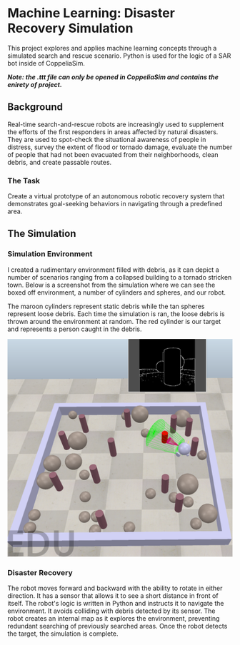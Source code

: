 # Machine Learning: Disaster Recovery Simulation
This project explores and applies machine learning concepts through a simulated search and rescue scenario. Python is used for the logic of a SAR bot inside of CoppeliaSim.

***Note: the .ttt file can only be opened in CoppeliaSim and contains the enirety of project.***

## Background
Real-time search-and-rescue robots are increasingly used to supplement the efforts of the first responders in areas affected by natural disasters. 
They are used to spot-check the situational awareness of people in distress, survey the extent of flood or tornado damage, evaluate the number of people that had not been evacuated from their neighborhoods, clean debris, and create passable routes.
### The Task
Create a virtual prototype of an autonomous robotic recovery system that demonstrates goal-seeking behaviors in navigating through a predefined area.

## The Simulation
### Simulation Environment
I created a rudimentary environment filled with debris, as it can depict a number of scenarios ranging from a collapsed building to a tornado stricken town.
Below is a screenshot from the simulation where we can see the boxed off environment, a number of cylinders and spheres, and our robot. 


The maroon cylinders represent static debris while the tan spheres represent loose debris. Each time the simulation is ran, the loose debris is thrown around the environment at random.
The red cylinder is our target and represents a person caught in the debris.


![simulation screenshot](https://github.com/Teeko98/machine-learning-disaster-recovery-simulation/blob/main/simulation-screenshot.png)

### Disaster Recovery
The robot moves forward and backward with the ability to rotate in either direction. It has a sensor that allows it to see a short distance in front of itself. 
The robot's logic is written in Python and instructs it to navigate the environment. It avoids colliding with debris detected by its sensor.
The robot creates an internal map as it explores the environment, preventing redundant searching of previously searched areas.
Once the robot detects the target, the simulation is complete.
